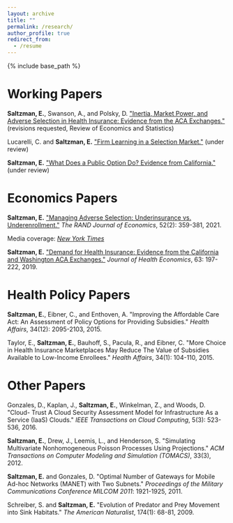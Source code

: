 ```yaml
---
layout: archive
title: ""
permalink: /research/
author_profile: true
redirect_from:
  - /resume
---
```


{% include base_path %}

Working Papers 
======

**Saltzman, E.**, Swanson, A., and Polsky, D. ["Inertia, Market Power, and Adverse Selection in Health Insurance: Evidence from the ACA Exchanges."](https://www.nber.org/system/files/working_papers/w29097/w29097.pdf) (revisions requested, Review of Economics and Statistics)

Lucarelli, C. and **Saltzman, E.** ["Firm Learning in a Selection Market."](https://github.com/easalt/easalt.github.io/blob/master/files/Firm%20Learning%20Paper.pdf) (under review)

**Saltzman, E.** ["What Does a Public Option Do?  Evidence from California."](https://papers.ssrn.com/sol3/papers.cfm?abstract_id=4346308) (under review) 

[comment]: <> (/files/Firm Learning Paper Nov 2021.pdf - put brackets around paper title when you want to insert hyperlink) 

Economics Papers 
======

**Saltzman, E.** ["Managing Adverse Selection: Underinsurance vs. Underenrollment."](https://onlinelibrary.wiley.com/doi/10.1111/1756-2171.12372) *The RAND Journal of Economics*, 52(2): 359-381, 2021.

Media coverage: [*New York Times*](https://www.nytimes.com/2020/09/18/upshot/obamacare-mandate-republicans.html)

**Saltzman, E.** ["Demand for Health Insurance: Evidence from the California
and Washington ACA Exchanges."](https://doi.org/10.1016/j.jhealeco.2018.11.004) *Journal of Health Economics*, 63: 197-222, 2019.

Health Policy Papers 
======

**Saltzman, E.**, Eibner, C., and Enthoven, A. "Improving the Affordable Care
Act: An Assessment of Policy Options for Providing Subsidies." *Health Affairs*,
34(12): 2095-2103, 2015.

Taylor, E., **Saltzman, E.**, Bauhoff, S., Pacula, R., and Eibner, C. "More Choice
in Health Insurance Marketplaces May Reduce The Value of Subsidies Available
to Low-Income Enrollees." *Health Affairs*, 34(1): 104-110, 2015.

Other Papers
======

Gonzales, D., Kaplan, J., **Saltzman, E.**, Winkelman, Z., and Woods, D. "Cloud-
Trust A Cloud Security Assessment Model for Infrastructure As a Service (IaaS)
Clouds." *IEEE Transactions on Cloud Computing*, 5(3): 523-536, 2016.

**Saltzman, E.**, Drew, J., Leemis, L., and Henderson, S. "Simulating Multivariate
Nonhomogeneous Poisson Processes Using Projections." *ACM Transactions on
Computer Modeling and Simulation (TOMACS)*, 33(3), 2012.

**Saltzman, E.** and Gonzales, D. "Optimal Number of Gateways for Mobile Ad-hoc
Networks (MANET) with Two Subnets." *Proceedings of the Military Communications
Conference MILCOM 2011*: 1921-1925, 2011.

Schreiber, S. and **Saltzman, E.** "Evolution of Predator and Prey Movement into
Sink Habitats." *The American Naturalist*, 174(1): 68-81, 2009.

  

  

  
